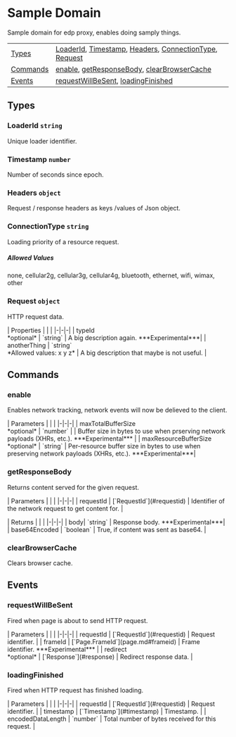 #  Sample Domain
Sample domain for edp proxy, enables doing samply things. 

| | |
|-|-|
| [Types](#types) | [LoaderId](#loaderid), [Timestamp](#timestamp), [Headers](#headers), [ConnectionType](#connectiontype), [Request](#request) |
| [Commands](#commands) | [enable](#enable), [getResponseBody](#getresponsebody), [clearBrowserCache](#clearbrowsercache) |
| [Events](#events) | [requestWillBeSent](#requestwillbesent), [loadingFinished](#loadingfinished) |


## Types

### <a id="loaderid"></a> LoaderId `string`
Unique loader identifier.

### <a id="timestamp"></a> Timestamp `number`
Number of seconds since epoch.

### <a id="headers"></a> Headers `object`
Request / response headers as keys /values of Json object.

### <a id="connectiontype"></a> ConnectionType `string`
Loading priority of a resource request.

##### Allowed Values
none, cellular2g, cellular3g, cellular4g, bluetooth, ethernet, wifi, wimax, other

### <a id="request"></a> Request `object`
HTTP request data.

</p>
| Properties | | |
|-|-|-|
| typeId <br/> *optional* | `string` | A big description again. ***Experimental***|
| anotherThing | `string` <br/> *Allowed values: x y z* | A big description that maybe is not useful. |


## Commands

### enable
Enables network tracking, network events will now be delieved to the client.

</p>
| Parameters | | |
|-|-|-|
| maxTotalBufferSize <br/> *optional* | `number` | | Buffer size in bytes to use when prserving network payloads (XHRs, etc.). ***Experimental*** |
| maxResourceBufferSize <br/> *optional* | `string` | Per-resource buffer size in bytes to use when preserving network payloads (XHRs, etc.). ***Experimental***|

### getResponseBody
Returns content served for the given request.

</p>
| Parameters | | |
|-|-|-|
| requestId | [`RequestId`](#requestid) | Identifier of the network request to get content for. |

</p>
| Returns | | |
|-|-|-|
| body| `string` | Response body. ***Experimental***|
| base64Encoded | `boolean` | True, if content was sent as base64. |

### clearBrowserCache
Clears browser cache.


## Events

### requestWillBeSent
Fired when page is about to send HTTP request.

</p>
| Parameters | | |
|-|-|-|
| requestId | [`RequestId`](#requestid) | Request identifier. |
| frameId | [`Page.FrameId`](page.md#frameid) | Frame identifier. ***Experimental*** |
| redirect <br/> *optional* | [`Response`](#response) | Redirect response data. |

### loadingFinished
Fired when HTTP request has finished loading.

</p>
| Parameters | | |
|-|-|-|
| requestId | [`RequestId`](#requestid) | Request identifier. |
| timestamp | [`Timestamp`](#timestamp) | Timestamp. |
| encodedDataLength | `number` | Total number of bytes received for this request. |